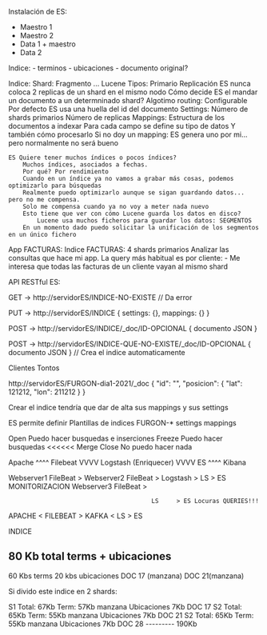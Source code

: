 Instalación de ES:

- Maestro 1
- Maestro 2
- Data 1 + maestro
- Data 2 

Indice:
    - terminos
    - ubicaciones
    - documento original?

Indice:
    Shard:  Fragmento ... Lucene
            Tipos:
                Primario
                Replicación
            ES nunca coloca 2 replicas de un shard en el mismo nodo
    Cómo decide ES el mandar un documento a un determninado shard?
        Algotimo routing:
            Configurable
            Por defecto ES usa una huella del id del documento
    Settings:
        Número de shards primarios
        Número de replicas
    Mappings:
        Estructura de los documentos a indexar
            Para cada campo se define su tipo de datos
            Y también cómo procesarlo
        Si no doy un mapping: ES genera uno por mi... pero normalmente no será bueno
    
    ES Quiere tener muchos índices o pocos índices?
        Muchos índices, asociados a fechas.
        Por qué? Por rendimiento
        Cuando en un índice ya no vamos a grabar más cosas, podemos optimizarlo para búsquedas
        Realmente puedo optimizarlo aunque se sigan guardando datos... pero no me compensa.
        Solo me compensa cuando ya no voy a meter nada nuevo
        Esto tiene que ver con cómo Lucene guarda los datos en disco?
            Lucene usa muchos ficheros para guardar los datos: SEGMENTOS
        En un momento dado puedo solicitar la unificación de los segmentos en un único fichero

App FACTURAS:
    Indice FACTURAS:
        4 shards primarios
    Analizar las consultas que hace mi app.
        La query más habitual es por cliente:
            - Me interesa que todas las facturas de un cliente vayan al mismo shard

API RESTful ES:

GET -> http://servidorES/INDICE-NO-EXISTE
// Da error

PUT -> http://servidorES/INDICE
{
    settings: {},
    mappings: {}
}

POST -> http://servidorES/INDICE/_doc/ID-OPCIONAL
{
    documento JSON
}

POST -> http://servidorES/INDICE-QUE-NO-EXISTE/_doc/ID-OPCIONAL
{
    documento JSON
}
// Crea el indice automaticamente

Clientes Tontos


http://servidorES/FURGON-dia1-2021/_doc
{
    "id": "",
    "posicion": {
        "lat": 121212,
        "lon": 211212
    }
}

Crear el indice tendría que dar de alta sus mappings y sus settings

ES permite definir Plantillas de indices
    FURGON-*
        settings
        mappings

Open        Puedo hacer busquedas e inserciones
    Freeze  Puedo hacer busquedas                 <<<<<< Merge
Close       No puedo hacer nada 



Apache
^^^^
Filebeat
VVVV
Logstash (Enriquecer)
VVVV
ES
^^^^
Kibana






Webserver1  FileBeat    >
Webserver2  FileBeat    >   Logstash   >    LS     > ES  MONITORIZACION
Webserver3  FileBeat    >
    
                                            LS     > ES Locuras QUERIES!!!
                                            
                                            
                                            
APACHE < FILEBEAT > KAFKA < LS > ES                                            



INDICE

80 Kb total   terms + ubicaciones
-----------------------------------
60 Kbs terms
20 kbs ubicaciones   DOC 17 (manzana) DOC 21(manzana)

Si divido este indice en 2 shards:

S1
    Total:      67Kb
    Term:       57Kb   manzana
    Ubicaciones  7Kb   DOC 17
S2
    Total:      65Kb
    Term:       55Kb   manzana
    Ubicaciones  7Kb   DOC 21
S2
    Total:      65Kb
    Term:       55Kb   manzana
    Ubicaciones  7Kb   DOC 28
            ---------
                190Kb



